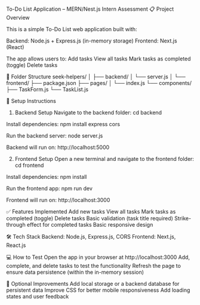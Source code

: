 To-Do List Application – MERN/Nest.js Intern Assessment
📋 Project Overview

This is a simple To-Do List web application built with:

Backend: Node.js + Express.js (in-memory storage)
Frontend: Next.js (React)

The app allows users to:
Add tasks
View all tasks
Mark tasks as completed (toggle)
Delete tasks

📂 Folder Structure
seek-helpers/
│
├── backend/
│   └── server.js
│
└── frontend/
    ├── package.json
    ├── pages/
    │   └── index.js
    └── components/
        ├── TaskForm.js
        └── TaskList.js

🚀 Setup Instructions
1. Backend Setup
Navigate to the backend folder:
   cd backend

Install dependencies:
   npm install express cors

Run the backend server:
   node server.js

Backend will run on:
   http://localhost:5000

2. Frontend Setup
Open a new terminal and navigate to the frontend folder:
   cd frontend

Install dependencies:
   npm install

Run the frontend app:
   npm run dev

Frontend will run on:
   http://localhost:3000

✅ Features Implemented
Add new tasks
View all tasks
Mark tasks as completed (toggle)
Delete tasks
Basic validation (task title required)
Strike-through effect for completed tasks
Basic responsive design

🛠️ Tech Stack
Backend: Node.js, Express.js, CORS
Frontend: Next.js, React.js

💻 How to Test
Open the app in your browser at http://localhost:3000
Add, complete, and delete tasks to test the functionality
Refresh the page to ensure data persistence (within the in-memory session)

📱 Optional Improvements
Add local storage or a backend database for persistent data
Improve CSS for better mobile responsiveness
Add loading states and user feedback
